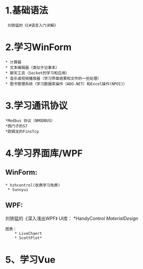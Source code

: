 # 1.基础语法
	 刘铁猛的《C#语言入门详解》
# 2.学习WinForm 
	* 计算器 
	* 文本编辑器（类似于记事本）
	* 聊天工具（Socket的学习和应用）
	* 音乐或视频播放器（学习界面效果和文件的一些处理）
	* 图书管理系统（学习数据库操作（ADO.NET）和Excel操作(NPOI)）
# 3.学习通讯协议
	*Modbus 协议（NMODBUS）
	*西门子的S7
	*欧姆龙的FinsTcp
# 4.学习界面库/WPF
## WinForm:
	* hzhcontrol(收费学习免费)
	 * Sunnyui
## WPF:
刘铁猛的《深入浅出WPF》
		UI库：
		*HandyControl
		*MaterialDesign*
		
	图表：
		* LiveChaert
		* ScottPlot*

# 5、学习Vue
